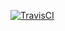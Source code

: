 [![TravisCI](https://api.travis-ci.org/bugagashenkj/salsa20.svg?branch=master)](https://travis-ci.org/bugagashenkj/salsa20)
